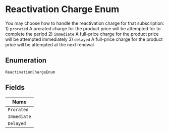 
# Reactivation Charge Enum

You may choose how to handle the reactivation charge for that subscription: 1) `prorated` A prorated charge for the product price will be attempted for to complete the period 2) `immediate` A full-price charge for the product price will be attempted immediately 3) `delayed` A full-price charge for the product price will be attempted at the next renewal

## Enumeration

`ReactivationChargeEnum`

## Fields

| Name |
|  --- |
| `Prorated` |
| `Immediate` |
| `Delayed` |

